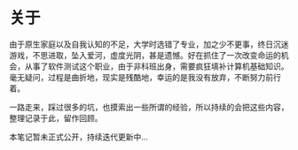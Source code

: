 # 关于

由于原生家庭以及自我认知的不足，大学时选错了专业，加之少不更事，终日沉迷游戏，不思进取，坠入爱河，虚度光阴，甚是遗憾。好在抓住了一次改变命运的机会，从事了软件测试这个职业，由于非科班出身，需要疯狂填补计算机基础知识。毫无疑问，过程是曲折地，现实是残酷地，幸运的是我没有放弃，不断努力前行着。

一路走来，踩过很多的坑，也摸索出一些所谓的经验，所以持续的会把这些内容，整理记录于此，留作回顾。

本笔记暂未正式公开，持续迭代更新中...

